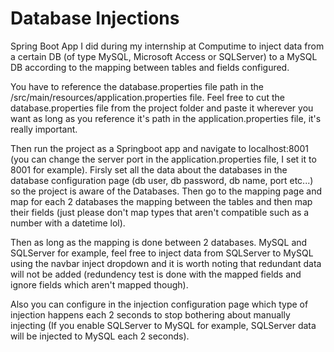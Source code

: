# Database Injections

Spring Boot App I did during my internship at Computime to inject data from a certain DB (of type MySQL, Microsoft Access or SQLServer) to a MySQL DB according to the mapping between tables and fields configured. 

You have to reference the database.properties file path in the /src/main/resources/application.properties file. Feel free to cut the database.properties file from the project folder and paste it wherever you want as long as you reference it's path in the application.properties file, it's really important.

Then run the project as a Springboot app and navigate to localhost:8001 (you can change the server port in the application.properties file, I set it to 8001 for example). Firsly set all the data about the databases in the database configuration page (db user, db password, db name, port etc...) so the project is aware of the Databases. Then go to the mapping page and map for each 2 databases the mapping between the tables and then map their fields (just please don't map types that aren't compatible such as a number with a datetime lol).

Then as long as the mapping is done between 2 databases. MySQL and SQLServer for example, feel free to inject data from SQLServer to MySQL using the navbar inject dropdown and it is worth noting that redundant data will not be added (redundency test is done with the mapped fields and ignore fields which aren't mapped though).

Also you can configure in the injection configuration page which type of injection happens each 2 seconds to stop bothering about manually injecting (If you enable SQLServer to MySQL for example, SQLServer data will be injected to MySQL each 2 seconds). 



